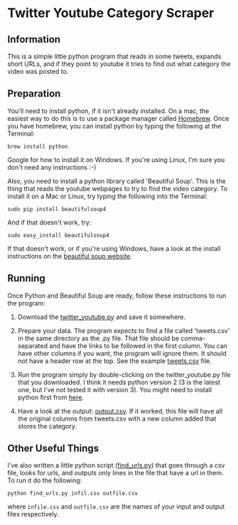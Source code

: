 # Twitter Youtube Category Scraper

## Information

This is a simple little python program that reads in some tweets, expands short URLs, and if they point to youtube it tries to find out what category the video was posted to.

## Preparation

You'll need to install python, if it isn't already installed. On a mac, the easiest way to do this is to use a package manager called [Homebrew](http://brew.sh/). Once you have homebrew, you can install python by typing the following at the Terminal:

<pre><code>brew install python</code></pre>

Google for how to install it on Windows. If you're using Linux, I'm sure you don't need any instructions :-)

Also, you need to install a python library called 'Beautiful Soup'. This is the thing that reads the youtube webpages to try to find the video category. To install it on a Mac or Linux, try typing the following into the Terminal:

<pre><code>sudo pip install beautifulsoup4</code></pre>

And if that doesn't work, try:

<pre><code>sudo easy_install beautifulsoup4</code></pre>

If that doesn't work, or if you're using Windows, have a look at the install instructions on the [beautiful soup website](http://www.crummy.com/software/BeautifulSoup/#Download).


## Running

Once Python and Beautiful Soup are ready, follow these instructions to run the program:

 1. Download the [twitter_youtube.py](https://raw.githubusercontent.com/nickmalleson/surf/master/projects/twitter_youtube/twitter_youtube.py) and save it somewhere.
 
 2. Prepare your data. The program expects to find a file called 'tweets.csv' in the same directory as the .py file. That file should be comma-separated and have the links to be followed in the first column. You can have other columns if you want, the program will ignore them. It should not have a header row at the top. See the example [tweets.csv](tweets.csv) file.

 3. Run the program simply by double-clicking on the twitter_youtube.py file that you downloaded. I think it needs python version 2 (3 is the latest one, but I've not tested it with version 3). You might need to install python first from [here](https://www.python.org/download/releases/2.7.2/). 

 4. Have a look at the output: [output.csv](./output.csv). If it worked, this file will have all the original columns from tweets.csv with a new column added that stores the category.

## Other Useful Things

I've also written a little python script ([find_urls.py](./find_urls.py)) that goes through a csv file, looks for urls, and outputs only lines in the file that have a url in them. To run it do the following:

<pre><code>python find_urls.py infil.csv outfile.csv</code></pre>

where <code>infile.csv</code> and <code>outfile.csv</code> are the names of your input and output files respectively.